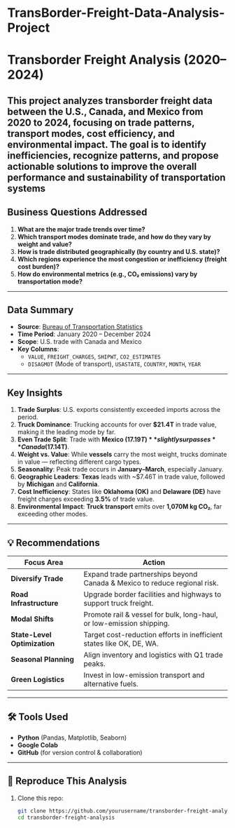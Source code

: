 # TransBorder-Freight-Data-Analysis-Project

#  Transborder Freight Analysis (2020–2024)

This project analyzes transborder freight data between the **U.S., Canada, and Mexico** from **2020 to 2024**, focusing on trade patterns, transport modes, cost efficiency, and environmental impact. The goal is to identify inefficiencies, recognize patterns, and propose actionable solutions to improve the overall performance and sustainability of transportation systems
---

##  Business Questions Addressed

1. **What are the major trade trends over time?**
2. **Which transport modes dominate trade, and how do they vary by weight and value?**
3. **How is trade distributed geographically (by country and U.S. state)?**
4. **Which regions experience the most congestion or inefficiency (freight cost burden)?**
5. **How do environmental metrics (e.g., CO₂ emissions) vary by transportation mode?**

---

##  Data Summary

- **Source**: [Bureau of Transportation Statistics](https://www.bts.gov/)
- **Time Period**: January 2020 – December 2024
- **Scope**: U.S. trade with Canada and Mexico
- **Key Columns**: 
  - `VALUE`, `FREIGHT_CHARGES`, `SHIPWT`, `CO2_ESTIMATES`
  - `DISAGMOT` (Mode of transport), `USASTATE`, `COUNTRY`, `MONTH`, `YEAR`

---

##  Key Insights

1. **Trade Surplus**: U.S. exports consistently exceeded imports across the period.
2. **Truck Dominance**: Trucking accounts for over **$21.4T** in trade value, making it the leading mode by far.
3. **Even Trade Split**: Trade with **Mexico ($17.19T)** slightly surpasses **Canada ($17.14T)**.
4. **Weight vs. Value**: While **vessels** carry the most weight, trucks dominate in value — reflecting different cargo types.
5. **Seasonality**: Peak trade occurs in **January–March**, especially January.
6. **Geographic Leaders**: **Texas** leads with ~$7.46T in trade value, followed by **Michigan** and **California**.
7. **Cost Inefficiency**: States like **Oklahoma (OK)** and **Delaware (DE)** have freight charges exceeding **3.5%** of trade value.
8. **Environmental Impact**: **Truck transport** emits over **1,070M kg CO₂**, far exceeding other modes.

---

## 💡 Recommendations

| Focus Area | Action |
|------------|--------|
| **Diversify Trade** | Expand trade partnerships beyond Canada & Mexico to reduce regional risk. |
| **Road Infrastructure** | Upgrade border facilities and highways to support truck freight. |
| **Modal Shifts** | Promote rail & vessel for bulk, long-haul, or low-emission shipping. |
| **State-Level Optimization** | Target cost-reduction efforts in inefficient states like OK, DE, WA. |
| **Seasonal Planning** | Align inventory and logistics with Q1 trade peaks. |
| **Green Logistics** | Invest in low-emission transport and alternative fuels. |

---

## 🛠️ Tools Used

- **Python** (Pandas, Matplotlib, Seaborn)
- **Google Colab**
- **GitHub** (for version control & collaboration)

---

## 🚀 Reproduce This Analysis

1. Clone this repo:
   ```bash
   git clone https://github.com/yourusername/transborder-freight-analysis.git
   cd transborder-freight-analysis
